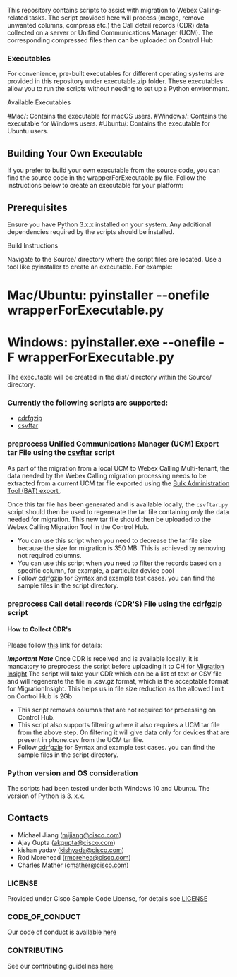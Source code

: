 This repository contains scripts to assist with migration to Webex Calling-related tasks.
The script provided here will process (merge, remove unwanted columns, compress etc.) the Call detail records (CDR) data collected on a server or Unified Communications Manager (UCM). The corresponding compressed files then can be uploaded on Control Hub

### Executables
 
For convenience, pre-built executables for different operating systems are provided in this repository under executable.zip folder. These executables allow you to run the scripts without needing to set up a Python environment.
 
Available Executables
 
#Mac/: Contains the executable for macOS users.
#Windows/: Contains the executable for Windows users.
#Ubuntu/: Contains the executable for Ubuntu users.
 
## Building Your Own Executable
 
If you prefer to build your own executable from the source code, you can find the source code in the wrapperForExecutable.py file. Follow the instructions below to create an executable for your platform:
 
## Prerequisites
 
Ensure you have Python 3.x.x installed on your system.
Any additional dependencies required by the scripts should be installed.
 
Build Instructions
 
Navigate to the Source/ directory where the script files are located.
Use a tool like pyinstaller to create an executable. For example:
# Mac/Ubuntu:  pyinstaller --onefile wrapperForExecutable.py
# Windows: pyinstaller.exe --onefile -F wrapperForExecutable.py

The executable will be created in the dist/ directory within the Source/ directory.

### Currently the following scripts are supported:

- [cdrfgzip](cdrfgzip/README.md)
- [csvftar](csvftar/README.md)

### preprocess Unified Communications Manager (UCM) Export tar File using the [csvftar](csvftar/README.md) script

As part of the migration from a local UCM to Webex Calling Multi-tenant,
the data needed by the Webex Calling migration processing needs to be
extracted from a current UCM tar file exported using the [Bulk
Administration Tool (BAT) export
](https://www.cisco.com/c/en/us/support/docs/unified-communications/bulk-administration-tool/200596-Bulk-Configure-Changes-with-Import-Expor.html#anc7).

Once this tar file has been generated and is available locally, the
`csvftar.py` script should then be used to regenerate the tar file containing *only* the data needed for migration. This new tar file should then be uploaded to the Webex Calling Migration Tool in the Control Hub.

- You can use this script when you need to decrease the tar file size because the size for migration is 350 MB. This is achieved by removing not required columns.
- You can use this script when you need to filter the records based on a specific column, for example, a particular device pool
- Follow [cdrfgzip](cdrfgzip/README.md) for Syntax and example test cases. you can find the sample files in the script directory.

### preprocess Call detail records (CDR'S) File using the [cdrfgzip](cdrfgzip/README.md) script

#### How to Collect CDR's
Please follow [this](https://www.cisco.com/c/en/us/td/docs/voice_ip_comm/cucm/service/12_5_1/Car/cucm_b_cdr-analysis-reporting-admin-guide-1251/cucm_b_cdr-analysis-reporting-admin-guide-1251_chapter_010.html#CUCM_RF_C60605F7_00) link for details: 

***Important Note*** Once CDR is received and is available locally, it is mandatory to preprocess the script before uploading it to CH for [Migration Insight](https://help.webex.com/en-us/article/svoi86/Migration-Insights) The script will take your CDR which can be a list of text or CSV file and will regenerate the file in .csv.gz format, which is the acceptable format for MigrationInsight. This helps us in file size reduction as the allowed limit on Control Hub is 2Gb

- This script removes columns that are not required for processing on Control Hub.
- This script also supports filtering where it also requires a UCM tar file from the above step. On filtering it will give data only for devices that are present in phone.csv from the UCM tar file. 
- Follow [cdrfgzip](cdrfgzip/README.md) for Syntax and example test cases. you can find the sample files in the script directory.

### Python version and OS consideration
The scripts had been tested under both Windows 10 and Ubuntu.
The version of Python is 3. x.x.

## Contacts
* Michael Jiang (mijiang@cisco.com)
* Ajay Gupta (akgupta@cisco.com)
* kishan yadav (kishyada@cisco.com)
* Rod Morehead (rmorehea@cisco.com)
* Charles Mather (cmather@cisco.com)

### LICENSE

Provided under Cisco Sample Code License, for details see [LICENSE](LICENSE.md)

### CODE_OF_CONDUCT

Our code of conduct is available [here](CODE_OF_CONDUCT.md)

### CONTRIBUTING

See our contributing guidelines [here](CONTRIBUTING.md)